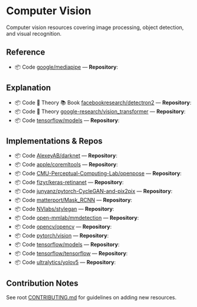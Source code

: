# Computer Vision

Computer vision resources covering image processing, object detection, and visual recognition.

## Reference

- 📦 Code [google/mediapipe](https://github.com/google/mediapipe) — **Repository**:

## Explanation

- 📦 Code 🧠 Theory 📚 Book [facebookresearch/detectron2](https://github.com/facebookresearch/detectron2) — **Repository**:
- 📦 Code 🧠 Theory [google-research/vision_transformer](https://github.com/google-research/vision_transformer) — **Repository**:
- 📦 Code [tensorflow/models](https://github.com/tensorflow/models/tree/master/research/deeplab) — **Repository**:

## Implementations & Repos

- 📦 Code [AlexeyAB/darknet](https://github.com/AlexeyAB/darknet) — **Repository**:
- 📦 Code [apple/coremltools](https://github.com/apple/coremltools) — **Repository**:
- 📦 Code [CMU-Perceptual-Computing-Lab/openpose](https://github.com/CMU-Perceptual-Computing-Lab/openpose) — **Repository**:
- 📦 Code [fizyr/keras-retinanet](https://github.com/fizyr/keras-retinanet) — **Repository**:
- 📦 Code [junyanz/pytorch-CycleGAN-and-pix2pix](https://github.com/junyanz/pytorch-CycleGAN-and-pix2pix) — **Repository**:
- 📦 Code [matterport/Mask_RCNN](https://github.com/matterport/Mask_RCNN) — **Repository**:
- 📦 Code [NVlabs/stylegan](https://github.com/NVlabs/stylegan) — **Repository**:
- 📦 Code [open-mmlab/mmdetection](https://github.com/open-mmlab/mmdetection) — **Repository**:
- 📦 Code [opencv/opencv](https://github.com/opencv/opencv) — **Repository**:
- 📦 Code [pytorch/vision](https://github.com/pytorch/vision) — **Repository**:
- 📦 Code [tensorflow/models](https://github.com/tensorflow/models) — **Repository**:
- 📦 Code [tensorflow/tensorflow](https://github.com/tensorflow/tensorflow) — **Repository**:
- 📦 Code [ultralytics/yolov5](https://github.com/ultralytics/yolov5) — **Repository**:

## Contribution Notes

See root [CONTRIBUTING.md](../CONTRIBUTING.md) for guidelines on adding new resources.